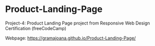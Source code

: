 # Product-Landing-Page
Project-4: 
Product Landing Page project from Responsive Web Design Certification (freeCodeCamp)

Webpage: https://gramajoana.github.io/Product-Landing-Page/
